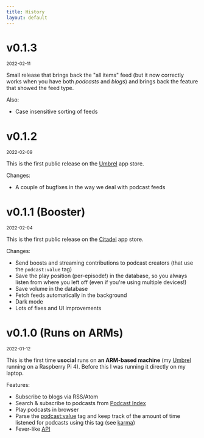 ```yaml
---
title: History
layout: default
---
```


<h1 id="v0.1.3">v0.1.3</h1>
<small>2022-02-11</small>

Small release that brings back the "all items" feed (but it now correctly works when you have both *podcasts* and *blogs*) and brings back the feature that showed the feed type.

Also:

* Case insensitive sorting of feeds

<h1 id="v0.1.2">v0.1.2</h1>
<small>2022-02-09</small>

This is the first public release on the [Umbrel](http://getumbrel.com) app store.

Changes:

* A couple of bugfixes in the way we deal with podcast feeds

<h1 id="v0.1.1">v0.1.1 (Booster)</h1>
<small>2022-02-04</small>

This is the first public release on the [Citadel](https://github.com/runcitadel) app store.

Changes:

* Send boosts and streaming contributions to podcast creators (that use the `podcast:value` tag)
* Save the play position (per-episode!) in the database, so you always listen from where you left off (even if you're using multiple devices!)
* Save volume in the database
* Fetch feeds automatically in the background
* Dark mode
* Lots of fixes and UI improvements

<h1 id="v0.1.0">v0.1.0 (Runs on ARMs)</h1>
<small>2022-01-12</small>

This is the first time **usocial** runs on **an ARM-based machine** (my [Umbrel](https://getumbrel.com/) running on a Raspberry Pi 4). Before this I was running it directly on my laptop.

Features:

* Subscribe to blogs via RSS/Atom
* Search & subscribe to podcasts from [Podcast Index](https://podcastindex.org)
* Play podcasts in browser
* Parse the [podcast:value](https://github.com/Podcastindex-org/podcast-namespace/blob/main/value/value.md) tag and keep track of the amount of time listened for podcasts using this tag (see [karma](/karma))
* Fever-like [API](/api)
